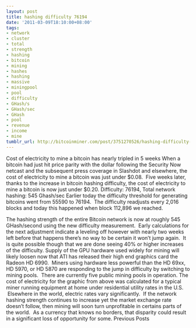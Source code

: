 ```yaml
---
layout: post
title: hashing difficulty 76194
date: '2011-03-09T18:10:00+08:00'
tags:
- network
- cluster
- total
- strength
- hashing
- bitcoin
- mining
- hashes
- hashing
- massive
- miningpool
- pool
- difficulty
- GHash/s
- GHash/sec
- GHash
- pool
- revenue
- income
- mine
tumblr_url: http://bitcoinminer.com/post/3751270526/hashing-difficulty-76194
---
```

Cost of electricity to mine a bitcoin has nearly tripled in 5 weeks
When a bitcoin had just hit price parity with the dollar following the Security Now netcast and the subsequent press coverage in Slashdot and elsewhere, the cost of electricity to mine a bitcoin was just under $0.08.  Five weeks later, thanks to the increase in bitcoin hashing difficulty, the cost of electricity to mine a bitcoin is now just under $0.20.
Difficulty: 76194, Total network hashing: 545 Ghash/sec
Earlier today the difficulty threshold for generating bitcoins went from 55590 to 76194.  The difficulty readjusts every 2,016 blocks and today this happened when block 112,896 we reached.
 
The hashing strength of the entire Bitcoin network is now at roughly 545 GHash/second using the new difficulty measurement.  Early calculations for the next adjustment indicate a leveling off however with nearly two weeks left before that happens there’s no way to be certain it won’t jump again.  It is quite possible though that we are done seeing 40% or higher increases of the difficulty.
Supply of the GPU hardware used widely for mining will likely loosen now that ATI has released their high end graphics card the Radeon HD 6990.  Miners using hardware less powerful than the HD 69xx, HD 5970, or HD 5870 are responding to the jump in difficulty by switching to mining pools.  There are currently five public mining pools in operation.
The cost of electricity for the graphic from above was calculated for a typical miner running equipment at home under residential utility rates in the U.S.  Elsewhere in the world, electric rates vary significantly.  If the network hashing strength continues to increase yet the market exchange rate doesn’t follow, then mining will soon turn unprofitable in certains parts of the world.  As a currency that knows no borders, that disparity could result in a significant loss of opportunity for some.
Previous Posts
